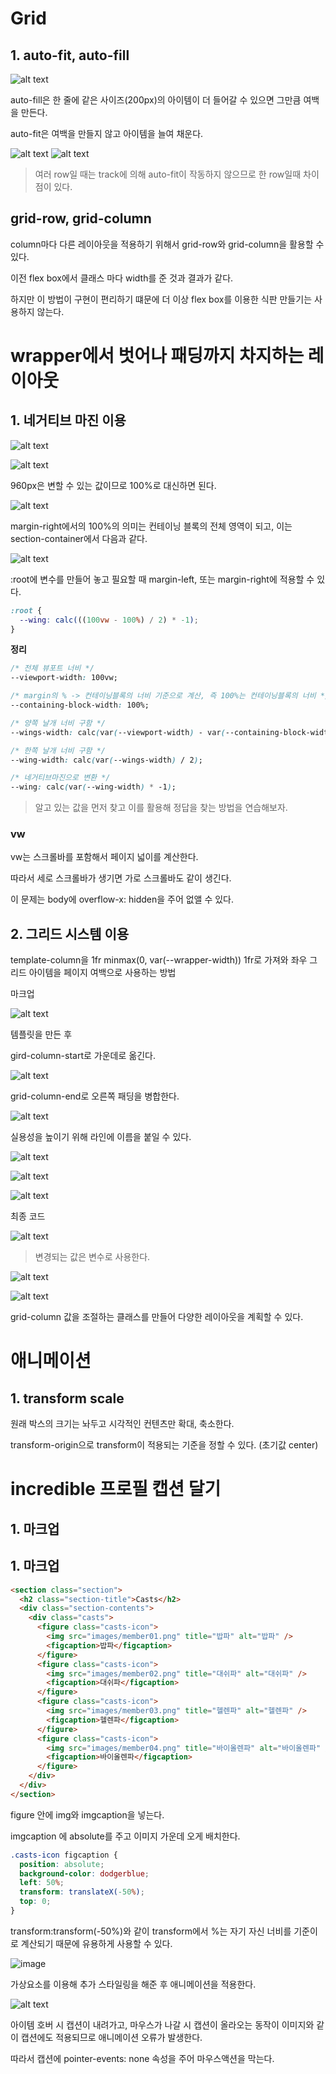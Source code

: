 # Grid

## 1. auto-fit, auto-fill

![alt text](image.png)

auto-fill은 한 줄에 같은 사이즈(200px)의 아이템이 더 들어갈 수 있으면 그만큼 여백을 만든다.

auto-fit은 여백을 만들지 않고 아이템을 늘여 채운다.

![alt text](image-2.png)
![alt text](image-1.png)

> 여러 row일 때는 track에 의해 auto-fit이 작동하지 않으므로 한 row일때 차이점이 있다.

## grid-row, grid-column

column마다 다른 레이아웃을 적용하기 위해서 grid-row와 grid-column을 활용할 수 있다.

이전 flex box에서 클래스 마다 width를 준 것과 결과가 같다.

하지만 이 방법이 구현이 편리하기 떄문에 더 이상 flex box를 이용한 식판 만들기는 사용하지 않는다.

# wrapper에서 벗어나 패딩까지 차지하는 레이아웃

## 1. 네거티브 마진 이용

![alt text](image-3.png)

![alt text](image-4.png)

960px은 변할 수 있는 값이므로 100%로 대신하면 된다.

![alt text](image-5.png)

margin-right에서의 100%의 의미는 컨테이닝 블록의 전체 영역이 되고, 이는 section-container에서 다음과 같다.

![alt text](image-6.png)

:root에 변수를 만들어 놓고 필요할 때 margin-left, 또는 margin-right에 적용할 수 있다.

```css
:root {
  --wing: calc(((100vw - 100%) / 2) * -1);
}
```

**정리**

```css
/* 전체 뷰포트 너비 */
--viewport-width: 100vw;

/* margin의 % -> 컨테이닝블록의 너비 기준으로 계산, 즉 100%는 컨테이닝블록의 너비 */
--containing-block-width: 100%;

/* 양쪽 날개 너비 구함 */
--wings-width: calc(var(--viewport-width) - var(--containing-block-width));

/* 한쪽 날개 너비 구함 */
--wing-width: calc(var(--wings-width) / 2);

/* 네거티브마진으로 변환 */
--wing: calc(var(--wing-width) * -1);
```

> 알고 있는 값을 먼저 찾고 이를 활용해 정답을 찾는 방법을 연습해보자.

### vw

vw는 스크롤바를 포함해서 페이지 넓이를 계산한다.

따라서 세로 스크롤바가 생기면 가로 스크롤바도 같이 생긴다.

이 문제는 body에 overflow-x: hidden을 주어 없앨 수 있다.

## 2. 그리드 시스템 이용

template-column을 1fr minmax(0, var(--wrapper-width)) 1fr로 가져와 좌우 그리드 아이템을 페이지 여백으로 사용하는 방법

마크업

![alt text](image-8.png)

템플릿을 만든 후

gird-column-start로 가운데로 옮긴다.

![alt text](image-9.png)

grid-column-end로 오른쪽 패딩을 병합한다.

![alt text](image-10.png)

실용성을 높이기 위해 라인에 이름을 붙일 수 있다.

![alt text](image-12.png)

![alt text](image-11.png)

![alt text](image-13.png)

최종 코드

![alt text](image-14.png)

> 변경되는 값은 변수로 사용한다.

![alt text](image-15.png)

![alt text](image-17.png)

grid-column 값을 조절하는 클래스를 만들어 다양한 레이아웃을 계획할 수 있다.

# 애니메이션

## 1. transform scale

원래 박스의 크기는 놔두고 시각적인 컨텐츠만 확대, 축소한다.

transform-origin으로 transform이 적용되는 기준을 정할 수 있다. (초기값 center)

# incredible 프로필 캡션 달기

## 1. 마크업

## 1. 마크업

```html
<section class="section">
  <h2 class="section-title">Casts</h2>
  <div class="section-contents">
    <div class="casts">
      <figure class="casts-icon">
        <img src="images/member01.png" title="밥파" alt="밥파" />
        <figcaption>밥파</figcaption>
      </figure>
      <figure class="casts-icon">
        <img src="images/member02.png" title="대쉬파" alt="대쉬파" />
        <figcaption>대쉬파</figcaption>
      </figure>
      <figure class="casts-icon">
        <img src="images/member03.png" title="헬렌파" alt="헬렌파" />
        <figcaption>헬렌파</figcaption>
      </figure>
      <figure class="casts-icon">
        <img src="images/member04.png" title="바이올렌파" alt="바이올렌파" />
        <figcaption>바이올렌파</figcaption>
      </figure>
    </div>
  </div>
</section>
```

figure 안에 img와 imgcaption을 넣는다.

imgcaption 에 absolute를 주고 이미지 가운데 오게 배치한다.

```css
.casts-icon figcaption {
  position: absolute;
  background-color: dodgerblue;
  left: 50%;
  transform: translateX(-50%);
  top: 0;
}
```

transform:transform(-50%)와 같이 transform에서 %는 자기 자신 너비를 기준이로 계산되기 때문에 유용하게 사용할 수 있다.

![image](https://github.com/user-attachments/assets/692a2343-d63e-47b6-b27a-6b1ffab504ea)

가상요소를 이용해 추가 스타일링을 해준 후 애니메이션을 적용한다.

![alt text](image-20.png)

아이템 호버 시 캡션이 내려가고, 마우스가 나갈 시 캡션이 올라오는 동작이 이미지와 같이 캡션에도 적용되므로 애니메이션 오류가 발생한다.

따라서 캡션에 pointer-events: none 속성을 주어 마우스액션을 막는다.
